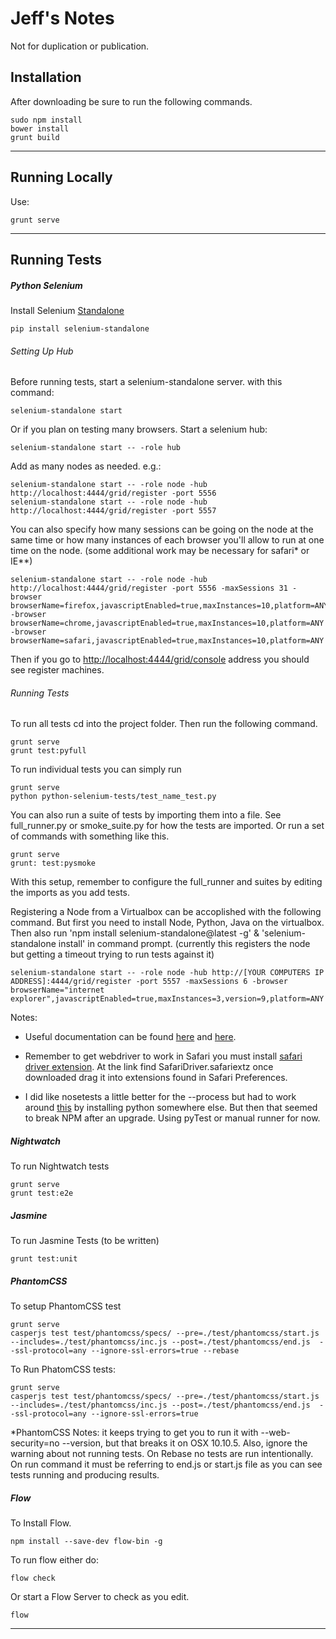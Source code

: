 # Jeff's Notes

Not for duplication or publication.

## Installation
After downloading be sure to run the following commands.

	sudo npm install
	bower install
	grunt build

---

## Running Locally
Use:

	grunt serve


---

## Running Tests

##### Python Selenium

Install Selenium [Standalone](https://www.npmjs.com/package/selenium-standalone)

	pip install selenium-standalone

###### Setting Up Hub
Before running tests, start a selenium-standalone server. with this command:

	selenium-standalone start

Or if you plan on testing many browsers. Start a selenium hub:

	selenium-standalone start -- -role hub

Add as many nodes as needed. e.g.:

	selenium-standalone start -- -role node -hub http://localhost:4444/grid/register -port 5556
	selenium-standalone start -- -role node -hub http://localhost:4444/grid/register -port 5557

You can also specify how many sessions can be going on the node at the same time or how many instances of each browser you'll allow to run at one time on the node. (some additional work may be necessary for safari* or IE**)

	selenium-standalone start -- -role node -hub http://localhost:4444/grid/register -port 5556 -maxSessions 31 -browser browserName=firefox,javascriptEnabled=true,maxInstances=10,platform=ANY -browser browserName=chrome,javascriptEnabled=true,maxInstances=10,platform=ANY -browser browserName=safari,javascriptEnabled=true,maxInstances=10,platform=ANY

Then if you go to [http://localhost:4444/grid/console](http://localhost:4444/grid/console) address you should see register machines.

###### Running Tests

To run all tests cd into the project folder. Then run the following command.

	grunt serve
	grunt test:pyfull

To run individual tests you can simply run

	grunt serve
	python python-selenium-tests/test_name_test.py

You can also run a suite of tests by importing them into a file. See full_runner.py or smoke_suite.py for how the tests are imported. Or run a set of commands with something like this.

	grunt serve
	grunt: test:pysmoke

With this setup, remember to configure the full_runner and suites by editing the imports as you add tests.


Registering a Node from a Virtualbox can be accoplished with the following command. But first you need to install Node, Python, Java on the virtualbox. Then also run 'npm install selenium-standalone@latest -g' & 'selenium-standalone install' in command prompt. (currently this registers the node but getting a timeout trying to run tests against it)

	selenium-standalone start -- -role node -hub http://[YOUR COMPUTERS IP ADDRESS]:4444/grid/register -port 5557 -maxSessions 6 -browser browserName="internet explorer",javascriptEnabled=true,maxInstances=3,version=9,platform=ANY


Notes: 

* Useful documentation can be found [here](http://selenium-python.readthedocs.io/) and [here](http://www.seleniumhq.org/docs/).

* Remember to get webdriver to work in Safari you must install [safari driver extension](http://selenium-release.storage.googleapis.com/index.html?path=2.48/). At the link find SafariDriver.safariextz once downloaded drag it into extensions found in Safari Preferences.

* I did like nosetests a little better for the --process but had to work around [this](http://apple.stackexchange.com/questions/209572/how-to-use-pip-after-the-os-x-el-capitan-upgrade) by installing python somewhere else. But then that seemed to break NPM after an upgrade. Using pyTest or manual runner for now.


##### Nightwatch
To run Nightwatch tests

	grunt serve
	grunt test:e2e



##### Jasmine
To run Jasmine Tests (to be written)

	grunt test:unit


##### PhantomCSS
To setup PhantomCSS test

	grunt serve
	casperjs test test/phantomcss/specs/ --pre=./test/phantomcss/start.js --includes=./test/phantomcss/inc.js --post=./test/phantomcss/end.js  --ssl-protocol=any --ignore-ssl-errors=true --rebase


To Run PhatomCSS tests:

	grunt serve
	casperjs test test/phantomcss/specs/ --pre=./test/phantomcss/start.js --includes=./test/phantomcss/inc.js --post=./test/phantomcss/end.js  --ssl-protocol=any --ignore-ssl-errors=true


*PhantomCSS Notes: it keeps trying to get you to run it with --web-security=no --version, but that breaks it on OSX 10.10.5. Also, ignore the warning about not running tests. On Rebase no tests are run intentionally. On run command it must be referring to end.js or start.js file as you can see tests running and producing results.

##### Flow
To Install Flow. 

	npm install --save-dev flow-bin -g

To run flow either do:

	flow check

Or start a Flow Server to check as you edit.

	flow

---
